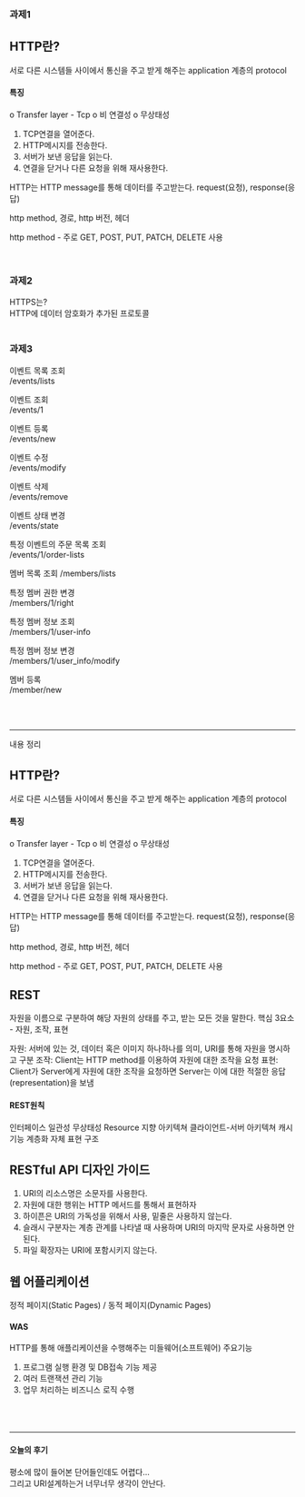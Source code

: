 ### 과제1
## HTTP란?
서로 다른 시스템들 사이에서 통신을 주고 받게 해주는 application 계층의  protocol

#### 특징
o Transfer layer - Tcp
o 비 연결성
o 무상태성

1. TCP연결을 열어준다.
2. HTTP메시지를 전송한다.
3. 서버가 보낸 응답을 읽는다.
4. 연결을 닫거나 다른 요청을 위해 재사용한다.

HTTP는 HTTP message를 통해 데이터를 주고받는다.
request(요청), response(응답)

http method, 경로, http 버전, 헤더

http method - 주로 GET, POST, PUT, PATCH, DELETE 사용


<br/>

### 과제2
HTTPS는?\
HTTP에 데이터 암호화가 추가된 프로토콜  
<br/>

### 과제3
이벤트 목록 조회  
/events/lists  

이벤트 조회  
/events/1

이벤트 등록  
/events/new

이벤트 수정  
/events/modify

이벤트 삭제  
/events/remove

이벤트 상태 변경  
/events/state

특정 이벤트의 주문 목록 조회  
/events/1/order-lists

멤버 목록 조회
/members/lists

특정 멤버 권한 변경  
/members/1/right

특정 멤버 정보 조회  
/members/1/user-info

특정 멤버 정보 변경  
/members/1/user_info/modify

멤버 등록  
/member/new

<br/><br/>

---
내용 정리

## HTTP란?
서로 다른 시스템들 사이에서 통신을 주고 받게 해주는 application 계층의  protocol

#### 특징
o Transfer layer - Tcp
o 비 연결성
o 무상태성

1. TCP연결을 열어준다.
2. HTTP메시지를 전송한다.
3. 서버가 보낸 응답을 읽는다.
4. 연결을 닫거나 다른 요청을 위해 재사용한다.

HTTP는 HTTP message를 통해 데이터를 주고받는다.
request(요청), response(응답)

http method, 경로, http 버전, 헤더

http method - 주로 GET, POST, PUT, PATCH, DELETE 사용



## REST

자원을 이름으로 구분하여 해당 자원의 상태를 주고, 받는 모든 것을 말한다.
핵심 3요소 - 자원, 조작, 표현

자원: 서버에 있는 것, 데이터 혹은 이미지 하나하나를 의미, URI를 통해 자원을 명시하고 구분
조작: Client는 HTTP method를 이용하여 자원에 대한 조작을 요청
표현: Client가 Server에게 자원에 대한 조작을 요청하면 Server는 이에 대한 적절한 응답(representation)을 보냄

#### REST원칙
인터페이스 일관성
무상태성
Resource 지향 아키텍쳐
클라이언트-서버 아키텍쳐
캐시 기능
계층화
자체 표현 구조

## RESTful API 디자인 가이드
1. URI의 리소스명은 소문자를 사용한다.
2. 자원에 대한 행위는 HTTP 메서드를 통해서 표현하자
3. 하이픈은 URI의 가독성을 위해서 사용, 밑줄은 사용하지 않는다.
4. 슬래시 구분자는 계층 관계를 나타낼 때 사용하며 URI의 마지막 문자로 사용하면 안된다.
5. 파일 확장자는 URI에 포함시키지 않는다.

## 웹 어플리케이션
정적 페이지(Static Pages) / 동적 페이지(Dynamic Pages)

#### WAS
HTTP를 통해 애플리케이션을 수행해주는 미들웨어(소프트웨어)
주요기능
1.  프로그램 실행 환경 및 DB접속 기능 제공
2. 여러 트랜잭션 관리 기능
3. 업무 처리하는 비즈니스 로직 수행  
<br/><br/><br/>

---
#### 오늘의 후기  
평소에 많이 들어본 단어들인데도 어렵다...  
그리고 URI설계하는거 너무너무 생각이 안난다.
